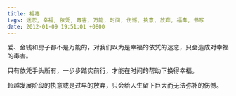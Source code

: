 ```yaml
---
title: 福毒
tags: 迷恋, 幸福, 依凭, 毒害, 万能, 时间, 伤憾, 执意, 放弃, 福毒, 书写
date: 2012-01-09 19:51:01 +0800
---
```



爱、金钱和房子都不是万能的，对我们以为是幸福的依凭的迷恋，只会造成对幸福的毒害。

只有依凭手头所有，一步步踏实前行，才能在时间的帮助下换得幸福。

超越发展阶段的执意或是过早的放弃，只会给人生留下巨大而无法弥补的伤憾。

